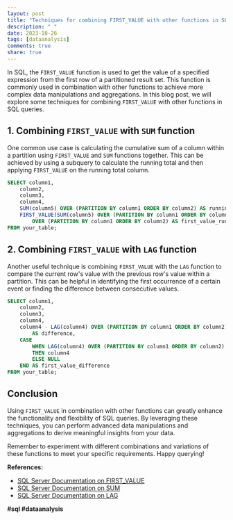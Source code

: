 ```yaml
---
layout: post
title: "Techniques for combining FIRST_VALUE with other functions in SQL queries"
description: " "
date: 2023-10-26
tags: [dataanalysis]
comments: true
share: true
---
```


In SQL, the `FIRST_VALUE` function is used to get the value of a specified expression from the first row of a partitioned result set. This function is commonly used in combination with other functions to achieve more complex data manipulations and aggregations. In this blog post, we will explore some techniques for combining `FIRST_VALUE` with other functions in SQL queries.

## 1. Combining `FIRST_VALUE` with `SUM` function

One common use case is calculating the cumulative sum of a column within a partition using `FIRST_VALUE` and `SUM` functions together. This can be achieved by using a subquery to calculate the running total and then applying `FIRST_VALUE` on the running total column.

```sql
SELECT column1,
    column2,
    column3,
    column4,
    SUM(column5) OVER (PARTITION BY column1 ORDER BY column2) AS running_total,
    FIRST_VALUE(SUM(column5) OVER (PARTITION BY column1 ORDER BY column2)) 
        OVER (PARTITION BY column1 ORDER BY column2) AS first_value_running_total
FROM your_table;
```

## 2. Combining `FIRST_VALUE` with `LAG` function

Another useful technique is combining `FIRST_VALUE` with the `LAG` function to compare the current row's value with the previous row's value within a partition. This can be helpful in identifying the first occurrence of a certain event or finding the difference between consecutive values.

```sql
SELECT column1,
    column2,
    column3,
    column4,
    column4 - LAG(column4) OVER (PARTITION BY column1 ORDER BY column2) 
        AS difference,
    CASE 
        WHEN LAG(column4) OVER (PARTITION BY column1 ORDER BY column2) IS NULL 
        THEN column4 
        ELSE NULL 
    END AS first_value_difference
FROM your_table;
```

## Conclusion

Using `FIRST_VALUE` in combination with other functions can greatly enhance the functionality and flexibility of SQL queries. By leveraging these techniques, you can perform advanced data manipulations and aggregations to derive meaningful insights from your data.

Remember to experiment with different combinations and variations of these functions to meet your specific requirements. Happy querying!

**References:**
- [SQL Server Documentation on FIRST_VALUE](https://docs.microsoft.com/en-us/sql/t-sql/functions/first-value-transact-sql?view=sql-server-ver15)
- [SQL Server Documentation on SUM](https://docs.microsoft.com/en-us/sql/t-sql/functions/sum-transact-sql?view=sql-server-ver15)
- [SQL Server Documentation on LAG](https://docs.microsoft.com/en-us/sql/t-sql/functions/lag-transact-sql?view=sql-server-ver15)

**#sql #dataanalysis**
